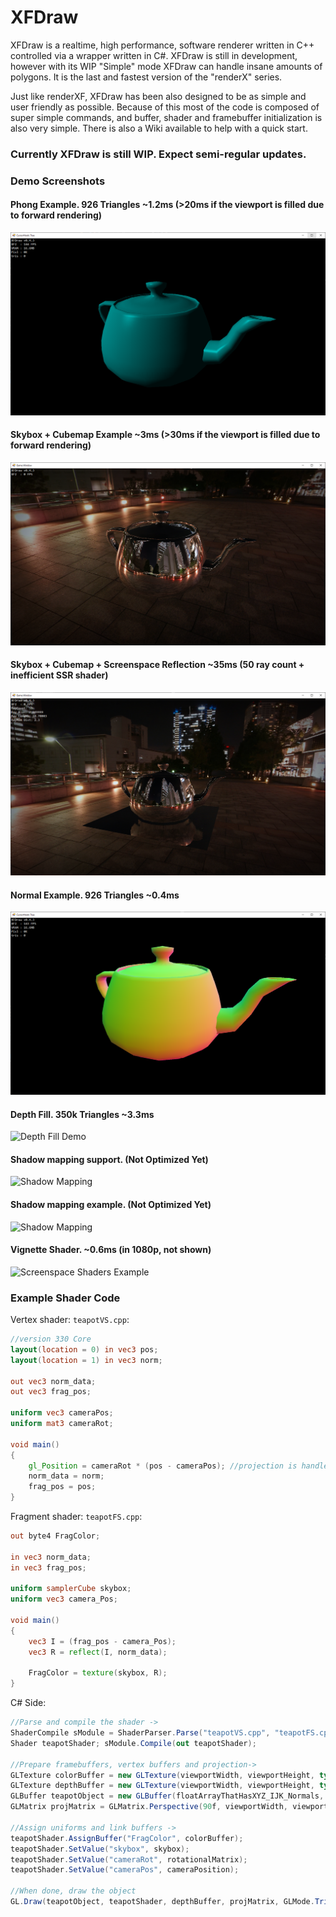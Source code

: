 # XFDraw
XFDraw is a realtime, high performance, software renderer written in C++ controlled via a wrapper written in C#. XFDraw is still in development, however with its WIP "Simple" mode XFDraw can handle insane amounts of polygons. It is the last and fastest version of the "renderX" series.


Just like renderXF, XFDraw has been also designed to be as simple and user friendly as possible. Because of this most of the code is composed of super simple commands, and buffer, shader and framebuffer initialization is also very simple. There is also a Wiki available to help with a quick start.

### Currently XFDraw is still WIP. Expect semi-regular updates.

### Demo Screenshots
#### Phong Example. 926 Triangles ~1.2ms (>20ms if the viewport is filled due to forward rendering)
![Phong Shader Demo](https://raw.githubusercontent.com/theproadam/XFDraw/main/Screenshots/TeapotPhong.png)

#### Skybox + Cubemap Example ~3ms (>30ms if the viewport is filled due to forward rendering)
![Phong Shader Demo](https://raw.githubusercontent.com/theproadam/XFDraw/main/Screenshots/TeapoReflections.png)

#### Skybox + Cubemap + Screenspace Reflection ~35ms (50 ray count + inefficient SSR shader)
![SSR Demo](https://raw.githubusercontent.com/theproadam/XFDraw/main/Screenshots/TeapotScreenSpace.png)

#### Normal Example. 926 Triangles ~0.4ms
![Depth Fill Demo](https://raw.githubusercontent.com/theproadam/XFDraw/main/Screenshots/TeapotNormals.png)

#### Depth Fill. 350k Triangles ~3.3ms
![Depth Fill Demo](https://i.imgur.com/OlIJDbv.png)

#### Shadow mapping support. (Not Optimized Yet)
![Shadow Mapping](https://cdn.discordapp.com/attachments/545669301164703754/862901922033565696/unknown.png)

#### Shadow mapping example. (Not Optimized Yet)
![Shadow Mapping](https://cdn.discordapp.com/attachments/545669301164703754/863470567185055784/unknown.png)




#### Vignette Shader. ~0.6ms (in 1080p, not shown)
![Screenspace Shaders Example](https://i.imgur.com/gBNrAQr.png)

### Example Shader Code
Vertex shader: `teapotVS.cpp`:
```glsl
//version 330 Core
layout(location = 0) in vec3 pos;
layout(location = 1) in vec3 norm;

out vec3 norm_data;
out vec3 frag_pos;

uniform vec3 cameraPos;
uniform mat3 cameraRot;

void main()
{
	gl_Position = cameraRot * (pos - cameraPos); //projection is handled internally
	norm_data = norm;
	frag_pos = pos;
}
```
Fragment shader: `teapotFS.cpp`:
```glsl
out byte4 FragColor;

in vec3 norm_data;
in vec3 frag_pos;

uniform samplerCube skybox;
uniform vec3 camera_Pos;

void main()
{
	vec3 I = (frag_pos - camera_Pos);
	vec3 R = reflect(I, norm_data);
	
	FragColor = texture(skybox, R);
}

```

C# Side:
```c#
//Parse and compile the shader ->
ShaderCompile sModule = ShaderParser.Parse("teapotVS.cpp", "teapotFS.cpp", "teapot");
Shader teapotShader; sModule.Compile(out teapotShader);

//Prepare framebuffers, vertex buffers and projection->
GLTexture colorBuffer = new GLTexture(viewportWidth, viewportHeight, typeof(Color4));
GLTexture depthBuffer = new GLTexture(viewportWidth, viewportHeight, typeof(float));
GLBuffer teapotObject = new GLBuffer(floatArrayThatHasXYZ_IJK_Normals, 6); //6=stride
GLMatrix projMatrix = GLMatrix.Perspective(90f, viewportWidth, viewportHeight);

//Assign uniforms and link buffers ->
teapotShader.AssignBuffer("FragColor", colorBuffer);
teapotShader.SetValue("skybox", skybox);
teapotShader.SetValue("cameraRot", rotationalMatrix);
teapotShader.SetValue("cameraPos", cameraPosition);

//When done, draw the object
GL.Draw(teapotObject, teapotShader, depthBuffer, projMatrix, GLMode.Triangle);
```

